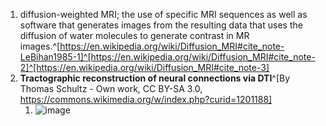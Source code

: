 1. diffusion-weighted MRI; the use of specific MRI sequences as well as software that generates images from the resulting data that uses the diffusion of water molecules to generate contrast in MR images.^[https://en.wikipedia.org/wiki/Diffusion_MRI#cite_note-LeBihan1985-1]^[https://en.wikipedia.org/wiki/Diffusion_MRI#cite_note-2]^[https://en.wikipedia.org/wiki/Diffusion_MRI#cite_note-3]
2. **Tractographic reconstruction of neural connections via DTI**^[By Thomas Schultz - Own work, CC BY-SA 3.0, https://commons.wikimedia.org/w/index.php?curid=1201188]
	1. ![image](https://upload.wikimedia.org/wikipedia/commons/thumb/8/82/DTI-sagittal-fibers.jpg/515px-DTI-sagittal-fibers.jpg)